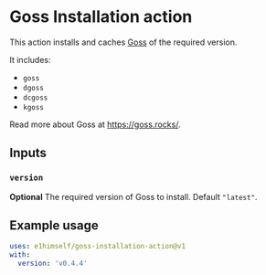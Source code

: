 # Goss Installation action

This action installs and caches [Goss](https://goss.rocks/) of the required version.

It includes:

- `goss`
- `dgoss`
- `dcgoss`
- `kgoss`

Read more about Goss at https://goss.rocks/.

## Inputs

### `version`

**Optional** The required version of Goss to install. Default `"latest"`.

## Example usage

```yml
uses: e1himself/goss-installation-action@v1
with:
  version: 'v0.4.4'
```
